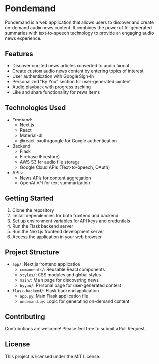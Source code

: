 # Pondemand

Pondemand is a web application that allows users to discover and create on-demand audio news content. It combines the power of AI-generated summaries with text-to-speech technology to provide an engaging audio news experience.

## Features

- Discover curated news articles converted to audio format
- Create custom audio news content by entering topics of interest
- User authentication with Google Sign-In
- Personalized "By You" section for user-generated content
- Audio playback with progress tracking
- Like and share functionality for news items

## Technologies Used

- Frontend:
  - Next.js
  - React
  - Material-UI
  - @react-oauth/google for Google authentication
- Backend:
  - Flask
  - Firebase (Firestore)
  - AWS S3 for audio file storage
  - Google Cloud APIs (Text-to-Speech, OAuth)
- APIs:
  - News APIs for content aggregation
  - OpenAI API for text summarization

## Getting Started

1. Clone the repository
2. Install dependencies for both frontend and backend
3. Set up environment variables for API keys and credentials
4. Run the Flask backend server
5. Run the Next.js frontend development server
6. Access the application in your web browser

## Project Structure

- `app/`: Next.js frontend application
  - `components/`: Reusable React components
  - `styles/`: CSS modules and global styles
  - `main/`: Main page for discovering news
  - `byyou/`: Personal page for user-generated content
- `flask-backend/`: Flask backend application
  - `app.py`: Main Flask application file
  - `ondemand.py`: Logic for generating on-demand content

## Contributing

Contributions are welcome! Please feel free to submit a Pull Request.

## License

This project is licensed under the MIT License.
